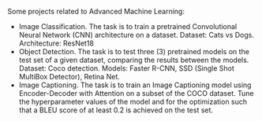 Some projects related to Advanced Machine Learning:
  - Image Classification. The task is to train a pretrained Convolutional Neural Network (CNN) architecture on a dataset. Dataset: Cats vs Dogs. Architecture: ResNet18
  - Object Detection. The task is to test three (3) pretrained models on the test set of a given dataset, comparing the results between the models. Dataset: Coco detection. Models: Faster R-CNN, SSD (Single Shot MultiBox Detector), Retina Net. 
  - Image Captioning. The task is to train an Image Captioning model using Encoder-Decoder with Attention on a subset of the COCO dataset. Tune the hyperparameter values of the model and for the optimization such that a BLEU score of at least 0.2 is achieved on the test set.
